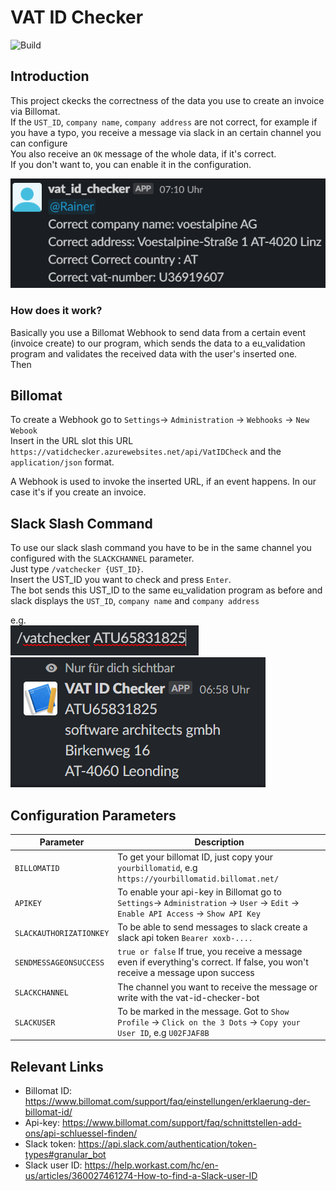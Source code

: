 # VAT ID Checker

![Build](https://github.com/software-architects/vat-id-check/workflows/Deploy%20VAT%20ID%20Checker%20to%20Azure%20Function%20App/badge.svg)

## Introduction

This project ckecks the correctness of the data you use to create an invoice via Billomat.<br>
If the `UST_ID`, `company name`, `company address` are not correct, for example if you have a typo, you receive a message via slack in an certain channel you can configure<br>
You also receive an `OK` message of the whole data, if it's correct.<br>
If you don't want to, you can enable it in the configuration.<br>

![VatCheckReceive](https://github.com/software-architects/vat-id-check/blob/master/img/vatcheckreceive.png)

### How does it work?
Basically you use a Billomat Webhook to send data from a certain event (invoice create) to our program, which sends the data to a eu_validation program and validates the received data with the user's inserted one.<br>
Then

## Billomat

To create a Webhook go to
`Settings`-> `Administration` -> `Webhooks` -> `New Webook`<br>
Insert in the URL slot this URL `https://vatidchecker.azurewebsites.net/api/VatIDCheck` and the `application/json` format.<br>

A Webhook is used to invoke the inserted URL, if an event happens. In our case it's if you create an invoice.

## Slack Slash Command

To use our slack slash command you have to be in the same channel you configured with the `SLACKCHANNEL` parameter.<br>
Just type `/vatchecker {UST_ID}`. <br>
Insert the UST_ID you want to check and press `Enter`.<br>
The bot sends this UST_ID to the same eu_validation program as before and slack displays the `UST_ID`, `company name` and `company address`<br>

e.g. <br>
![SlackBotSend](https://github.com/software-architects/vat-id-check/blob/master/img/slackbotsend.png)<br>
![SlackBotReceive](https://github.com/software-architects/vat-id-check/blob/master/img/slackbotreceive.png)

## Configuration Parameters


| Parameter                | Description |
| ------------             | ----------- |
| `BILLOMATID`             | To get your billomat ID, just copy your `yourbillomatid`, e.g `https://yourbillomatid.billomat.net/`        |
| `APIKEY`                 | To enable your api-key in Billomat go to `Settings`-> `Administration` -> `User` -> `Edit` -> `Enable API Access` -> `Show API Key`|
| `SLACKAUTHORIZATIONKEY`  | To be able to send messages to slack create a slack api token `Bearer xoxb-....`        |
| `SENDMESSAGEONSUCCESS`   | `true or false` If true, you receive a message even if everything's correct. If false, you won't receive a message upon success        |
| `SLACKCHANNEL`           | The channel you want to receive the message or write with the vat-id-checker-bot         |
| `SLACKUSER`              | To be marked in the message. Got to `Show Profile` -> `Click on the 3 Dots` -> `Copy your User ID`, e.g `U02FJAF8B`      |

## Relevant Links     
+ Billomat ID: https://www.billomat.com/support/faq/einstellungen/erklaerung-der-billomat-id/ 
+ Api-key: https://www.billomat.com/support/faq/schnittstellen-add-ons/api-schluessel-finden/ 
+ Slack token: https://api.slack.com/authentication/token-types#granular_bot
+ Slack user ID: https://help.workast.com/hc/en-us/articles/360027461274-How-to-find-a-Slack-user-ID
